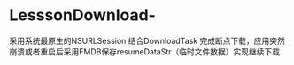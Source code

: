 # LesssonDownload-
采用系统最原生的NSURLSession 结合DownloadTask 完成断点下载，应用突然崩溃或者重启后采用FMDB保存resumeDataStr（临时文件数据）实现继续下载
